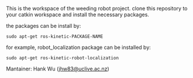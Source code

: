 This is the workspace of the weeding robot project.
clone this repository to your catkin workspace and install the necessary packages.

the packages can be install by:

    sudo apt-get ros-kinetic-PACKAGE-NAME

for example, robot_localization package can be installed by:

    sudo apt-get ros-kinetic-robot-localization


Mantainer: Hank Wu (jhw83@uclive.ac.nz)